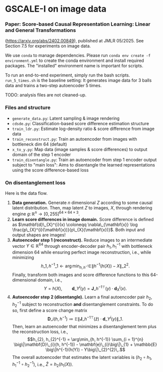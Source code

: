 # GSCALE-I on image data

### Paper: Score-based Causal Representation Learning: Linear and General Transformations
(https://arxiv.org/abs/2402.00849), published at JMLR 05/2025. See Section 7.5 for experiments on image data.

We use `conda` to manage dependencies. Please run
``conda env create -f environment.yml``
to create the conda environment and install required packages.
The "installed" environment name is important for scripts.

To run an end-to-end experiment, simply run the bash scripts.
`run_5_times.sh` is the baseline setting: It generates image data
for 3 balls data and trains a two-step autoencoder 5 times.


TODO: analysis files are not cleaned-up.

### Files and structure

- `generate_data.py`: Latent sampling & image rendering
- `cdsde.py`: Classification-based score difference estimation
    structure
- `train_ldr.py`: Estimate log-density ratio & score difference
    from image data
- `train_reconstruct.py`: Train an autoencoder from images with
    bottleneck dim 64 (default)
- `x_to_y.py`: Map data (image samples & score differences) to
    output domain of the step 1 encoder
- `train_disentangle.py`: Train an autoencoder from step 1 encoder
    output subject to "main loss": Aims to disentangle the learned
    representations using the score difference-based loss

### On disentanglement loss

Here is the data flow.
1. **Data generation.** Generate $n$ dimensional $Z$ according to some causal latent distribution. Then, map latent $Z$ to images, $X$, through rendering engine $g \colon \mathbb{R}^{n} \to [0, 255]^{64 \times 64 \times 3}$.
3. **Learn score differences in image domain.** Score difference is defined as $\mathbf{d}\_{X}^{i}(x) \coloneqq \nabla\_{\mathbf{x}} \log \frac{p\_{X}^{i}(\mathbf{x})}{p\_{X}(\mathbf{x})}$. Both input and output shapes are images!
4. **Autoencoder step 1 (reconstruct).** Reduce images to an intermediate vector $Y \in \mathbb{R}^{64}$ through encoder-decoder pair $h_{1}, h_{1}^{-1}$ with bottleneck dimension 64 while ensuring perfect image reconstruction, i.e., while minimizing $$h\_{1}, h^{-1}\_{1} \gets \arg\min_{h, h^{-1}} \mathbb{E} \big\|h^{-1}(h(X)) - X\big\|\_{2}^{2}  .$$ Finally, transform both images and score difference functions to this 64-dimensional domain, i.e., $$Y = h(X) , \qquad\mathbf{d}\_{Y}^{i}(y) = \mathbf{J}\_{h^{-1}}^{\top}(y) \cdot \mathbf{d}_{X}^{i}(x).$$
6. **Autoencoder step 2 (disentangle).** Learn a final autoencoder pair $h_{2}, h_{2}^{-1}$ subject to reconstruction **and** disentanglement constraints. To do so, first define a score change matrix $$\mathbf{D}\_{i}(h, h^{-1}) \coloneqq \mathbb{E} \big\|\mathbf{J}\_{h^{-1}}^{\top}(\hat z) \cdot \mathbf{d}\_{Y}^{i}(y)\big\|\_{1}.$$ Then, learn an autoencoder that minimizes a disentanglement term plus the reconstruction loss, i.e.,
$$h_{2}, h_{2}^{-1} = \arg\min_{h, h^{-1}} \sum_{i = 1}^{n} \big\|\mathbf{D}\_{i}(h, h^{-1}) - \mathbf{e}\_{i}\big\|\_{1} + \mathbb{E} \big\|h^{-1}(h(Y)) - Y\big\|\_{2}^{2}\,.$$ The overall autoencoder that estimates the latent variables is $(h_{2} \circ h_{1}, h_{1}^{-1} \circ h_{2}^{-1})$, i.e., $\hat{Z} = h_{2}(h_{1}(X))$.
